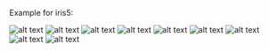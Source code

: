 Example for iris5:

![alt text](https://github.iu.edu/tsaichu/Biometrics---Iris-Retina-Extraction/blob/master/images/iris5%20(1).png)
![alt text](https://github.iu.edu/tsaichu/Biometrics---Iris-Retina-Extraction/blob/master/images/iris5%20(2).png)
![alt text](https://github.iu.edu/tsaichu/Biometrics---Iris-Retina-Extraction/blob/master/images/iris5%20(3).png)
![alt text](https://github.iu.edu/tsaichu/Biometrics---Iris-Retina-Extraction/blob/master/images/iris5%20(4).png)
![alt text](https://github.iu.edu/tsaichu/Biometrics---Iris-Retina-Extraction/blob/master/images/iris5%20(5).png)
![alt text](https://github.iu.edu/tsaichu/Biometrics---Iris-Retina-Extraction/blob/master/images/iris5%20(6).png)
![alt text](https://github.iu.edu/tsaichu/Biometrics---Iris-Retina-Extraction/blob/master/images/iris5%20(7).png)
![alt text](https://github.iu.edu/tsaichu/Biometrics---Iris-Retina-Extraction/blob/master/images/iris5%20(8).png)
![alt text](https://github.iu.edu/tsaichu/Biometrics---Iris-Retina-Extraction/blob/master/images/iris5%20(9).png)
